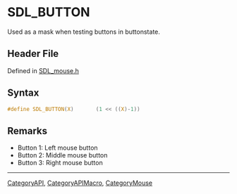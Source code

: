# SDL_BUTTON

Used as a mask when testing buttons in buttonstate.

## Header File

Defined in [SDL_mouse.h](https://github.com/libsdl-org/SDL/blob/SDL2/include/SDL_mouse.h)

## Syntax

```c
#define SDL_BUTTON(X)       (1 << ((X)-1))
```

## Remarks

- Button 1: Left mouse button
- Button 2: Middle mouse button
- Button 3: Right mouse button

----
[CategoryAPI](CategoryAPI), [CategoryAPIMacro](CategoryAPIMacro), [CategoryMouse](CategoryMouse)


